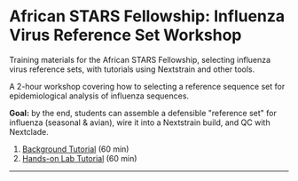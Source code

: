 # African STARS Fellowship: Influenza Virus Reference Set Workshop

Training materials for the African STARS Fellowship, selecting influenza virus reference sets, with tutorials using Nextstrain and other tools.

A 2-hour workshop covering how to selecting a reference sequence set for epidemiological analysis of influenza sequences.

**Goal:** by the end, students can assemble a defensible "reference set" for influenza (seasonal & avian), wire it into a Nextstrain build, and QC with Nextclade.

1) [Background Tutorial]() (60 min)
2) [Hands-on Lab Tutorial](https://github.com/giffordlabcvr/african-stars-flu-refset-workshop/blob/main/lab-practical.md) (60 min)


* * * * *



